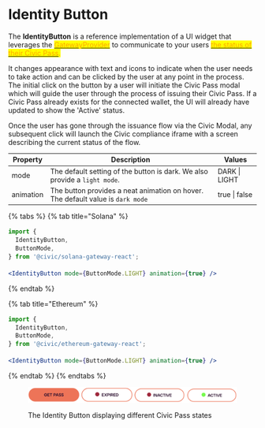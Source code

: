 # Identity Button

The **IdentityButton** is a reference implementation of a UI widget that leverages the [<mark style="color:orange;">GatewayProvider</mark>](gateway-provider/) to communicate to your users <mark style="color:orange;"></mark> [<mark style="color:orange;">the status of their Civic Pass</mark>](gateway-provider/gateway-status.md)<mark style="color:orange;">.</mark>

It changes appearance with text and icons to indicate when the user needs to take action and can be clicked by the user at any point in the process. The initial click on the button by a user will initiate the Civic Pass modal which will guide the user through the process of issuing their Civic Pass. If a Civic Pass already exists for the connected wallet, the UI will already have updated to show the 'Active' status.

Once the user has gone through the issuance flow via the Civic Modal, any subsequent click will launch the Civic compliance iframe with a screen describing the current status of the flow.

| **Property** | **Description**                                                                 | **Values**    |
| ------------ | ------------------------------------------------------------------------------- | ------------- |
| mode         | The default setting of the button is dark. We also provide a `light mode`.      | DARK \| LIGHT |
| animation    | The button provides a neat animation on hover. The default value is `dark mode` | true \| false |

{% tabs %}
{% tab title="Solana" %}
```jsx
import {
  IdentityButton,
  ButtonMode,
} from '@civic/solana-gateway-react';

<IdentityButton mode={ButtonMode.LIGHT} animation={true} />
```
{% endtab %}

{% tab title="Ethereum" %}
```jsx
import {
  IdentityButton,
  ButtonMode,
} from '@civic/ethereum-gateway-react';

<IdentityButton mode={ButtonMode.LIGHT} animation={true} />
```
{% endtab %}
{% endtabs %}

<figure><img src="../../../../.gitbook/assets/image (14).png" alt=""><figcaption><p>The Identity Button displaying different Civic Pass states</p></figcaption></figure>

<mark style="color:red;"></mark>

